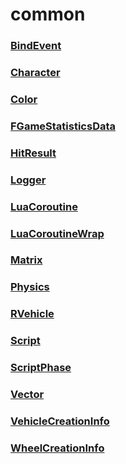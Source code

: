 # common
### [**BindEvent**](bindevent.md)
### [**Character**](character.md)
### [**Color**](color.md)
### [**FGameStatisticsData**](fgamestatisticsdata.md)
### [**HitResult**](hitresult.md)
### [**Logger**](logger.md)
### [**LuaCoroutine**](luacoroutine.md)
### [**LuaCoroutineWrap**](luacoroutinewrap.md)
### [**Matrix**](matrix.md)
### [**Physics**](physics.md)
### [**RVehicle**](rvehicle.md)
### [**Script**](script.md)
### [**ScriptPhase**](scriptphase.md)
### [**Vector**](vector.md)
### [**VehicleCreationInfo**](vehiclecreationinfo.md)
### [**WheelCreationInfo**](wheelcreationinfo.md)
